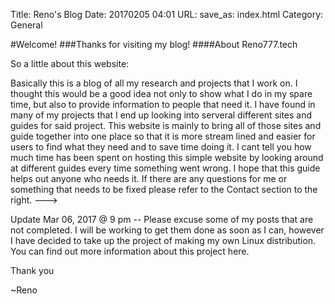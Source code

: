 Title: Reno's Blog
Date: 20170205 04:01
URL:
save_as: index.html
Category: General

#Welcome!
###Thanks for visiting my blog!
####About Reno777.tech

So a little about this website:

Basically this is a blog of all my research and projects that I work on. I thought this would be a good idea not only to show what I do in my spare time, but also to provide information to
people that need it. I have found in many of my projects that I end up looking into serveral different sites and guides for said project. This website is mainly to bring all of those
sites and guide together into one place so that it is more stream lined and easier for users to find what they need and to save time doing it. I cant tell you how much time has been
spent on hosting this simple website by looking around at different guides every time something went wrong. I hope that this guide helps out anyone who needs it. If there are any questions for
me or something that needs to be fixed please refer to the Contact section to the right. --->

Update Mar 06, 2017 @ 9 pm -- Please excuse some of my posts that are not completed. I will be working to get them done as soon as I can, however I have decided to take up the project of making my own
Linux distribution. You can find out more information about this project here.

Thank you

~Reno
